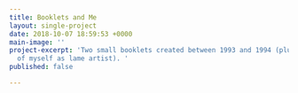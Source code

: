 ```yaml
---
title: Booklets and Me
layout: single-project
date: 2018-10-07 18:59:53 +0000
main-image: ''
project-excerpt: 'Two small booklets created between 1993 and 1994 (plus the photo
  of myself as lame artist). '
published: false

---
```

